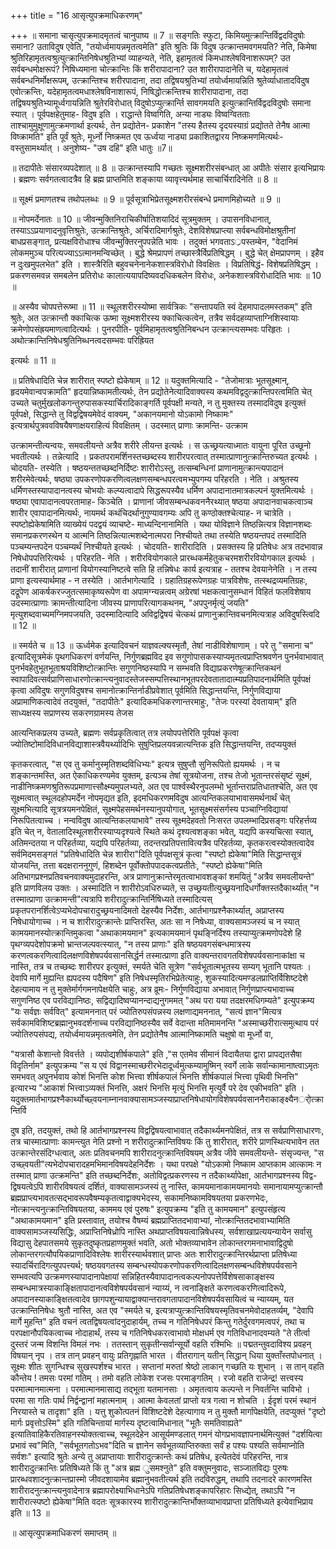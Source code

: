 +++
title = "16 आसृत्युपक्रमाधिकरणम्"

+++
॥ समाना चासृत्युपक्रमादमृतत्वं चानुपाष्य ॥ 7 ॥ सङ्गतिः स्फुटा, किमियमुत्क्रान्तिर्विद्वदविदुषोः समाना? उताविदुष एवेति, "तयोर्ध्वमायन्नमृतत्वमेति" इति श्रुतिः किं विदुष उत्क्रान्तमवगमयति? नेति, किमेषा श्रुतिरिहामृतत्वश्रुत्युत्क्रान्तिनिषेधश्रुतिभ्यां व्याहन्यते, नेति, इहामृतत्वं किमधाश्लेषविनाशरूपम्? उत सर्वबन्धमोक्षरूपं? निषिध्यमाना चोत्क्रान्तिः किं शरीरापादाना? उत शारीरापादानेति च, यदेहामृतत्वं सर्वबन्धनिर्मोक्षरूपम्, उत्क्रान्तिश्च शरीरपादाना, तदा तद्विषयश्रुतिभ्यां तयोर्ध्वमायन्निति श्रुतेर्व्याधातादविदुष एवोत्क्रन्तिः, यदेहामृतत्वमधाश्लेषविनाशारूपं, निषिद्धोत्क्रन्तिश्च शारीरापादाना, तदा तद्विषयश्रुतिभ्यामूर्ध्वगायन्निति श्रुतेरविरोधात् विदुषोऽप्युत्क्रार्न्ति सावगमयति इत्युत्क्रान्तिर्विद्वदविदुषोः समाना स्यात् । पूर्वपक्षहेतुमाह- विदुष इति । राद्धान्ते विष्वगिति, अन्या नाड्यः विष्वग्वितताः ताश्चामुमुक्षूणामुत्क्रमणार्था इत्यर्थः, तेन प्रद्योतेन- प्रकाशेन "तस्य हैतस्य दृदयस्याग्रं प्रद्योतते तेनैष आत्मा विष्क्रामति" इति पूर्वं श्रुतेः, मूर्ध्नो निष्क्रमत एव ऊर्ध्वया नाड्या प्रकाशितद्वारय निष्क्रमणमित्यर्थः- वस्तुसामर्थ्यात् । अनुशेष्य- "उष दहि" इति धातुः ॥7॥

॥ तदापीतेः संसारव्यपदेशात् ॥ 8 ॥ उत्क्रान्तस्यापि गच्छतः सूक्ष्मशरीरसंबन्धात् आ अपीतेः संसार इत्यभिप्रायः । ब्रह्मणः सर्वगतत्वादत्रैव हि ब्रह्म प्राप्तमिति शङ्काया व्यावृत्त्यर्थमाह साचार्चिरादिनेति ॥ 8 ॥

॥ सूक्ष्मं प्रमाणतश्च तथोपलब्धः ॥ 9 ॥ पूर्वसूत्राभिप्रेतसूक्ष्मशरीरसंबन्धे प्रमाणमिहोच्यते ॥ 9 ॥

॥ नोपमर्देनातः ॥ 10 ॥ जीवन्मुक्तिनिराचिकीर्षातिशयादिदं सूत्रमुक्तम् । उपासनविधानात्, तस्याऽऽप्रयाणादनुवृत्तिश्रुतेः, उत्क्रान्तिश्रुतेः, अर्चिरादिमार्गश्रुतेः, देशविशेषप्राप्त्या सर्वबन्धविमोक्षश्रुतीनां बाधप्रसङ्गात्, प्रत्यक्षविरोधाश्च जीवन्मुक्तिरनुपपन्नेति भावः । तदुक्तं भगवताऽ्रपस्तम्बेन, "वेदानिमं लोकममुञ्च परित्यज्याऽऽत्मानमन्विच्छेत् । बुद्धे श्रेमप्रापणं तच्छास्त्रैर्विप्रतिषिद्धम् । बुद्धे चेत् क्षेमप्रापणम् । इहैव न दुःखमुपलभेत" इति । शास्त्रैरिति बहुवचनेनानेकशास्त्रविरोधो विवक्षितः । विप्रतिषिद्धं- विशेषप्रतिषिद्धम् । प्रकरणसमवन्न समबलेन प्रतिरोधः कालात्ययापदिष्यवदधिकबलेन विरोधः, अनेकशास्त्रविरोधादिति भावः ॥ 10 ॥

॥ अस्यैव चोपपत्तेरूष्मा ॥ 11 ॥ स्थूलशरीरस्योष्मा सार्वत्रिकः "सन्तापयति स्वं देहमापादलमस्तकम्" इति श्रुतेः, अत उत्क्रान्तौ क्काचित्क ऊष्मा सूक्ष्मशरीरस्य क्काचित्कत्वेन, तत्रैव सर्वदहव्याप्ताग्निशिस्वायाः क्रमेणोपसंह्रयमाणत्वादित्यर्थः । पुनरपीति- पूर्वमिहामृतत्वश्रुतिनिबन्धन उत्क्रान्त्यसम्भवः परिहृतः । अथोत्क्रान्तिनिषेधश्रुतिनिब्धनत्वदसम्भवः परिह्रियत

इत्यर्थः ॥ 11 ॥

॥ प्रतिषेधादिति चेन्न शारीरात् स्पष्टो ह्येकेषाम् ॥ 12 ॥ यदुक्तमित्यादि - "तेजोमात्राः भूतसूक्ष्मान्, हृदयमेवान्वपक्रामति" हृदयान्निष्कामतीत्यर्थः, तेन प्रद्योतेनेत्यादिवाक्यस्य कथमविद्वदुत्क्रान्तिपरत्वमिति चेत् उच्यते चतुर्मुखलोकगन्तुरुपासकस्यार्चिरादिकाङ्गर्ति पूर्वपक्षी मन्यते, न तु मुक्तस्य तस्मादविदुष इत्युक्तं पूर्वपक्षे, सिद्धान्ते तु विद्वद्विषयमेवेदं वाक्यम्, "अकानयमानो योऽकामो निष्कामः" इत्यत्रार्थपुत्रववविषयैषणाक्षयराहित्यं विवक्षितम् । उदस्मात् प्राणाः क्रामन्ति- उत्क्राम

उत्क्रामन्तीत्यन्वयः, समवलीयन्ते अत्रैव शरीरे लीयन्त इत्यर्थः । स ऊच्छ्रयत्याध्मातः वायुना पूरित उच्छूनो भवतीत्यर्थः । तन्नेत्यादि । प्रकतपरामर्शिनस्तच्छब्दस्य शारीरपरत्वात् तस्मात्प्राणानुत्क्रान्तिरुच्यत इत्यर्थः । चोदयति- तस्येति । षष्ठयन्ततच्छब्दनिर्दिष्टः शारीरोऽस्तु, तत्सम्बन्धिनां प्राणानामुत्क्रान्त्यपादानं शरीरमेवेत्यर्थः, षष्ठ्या उपकरणोपकरणित्वलक्षणसम्बन्धपरत्वमभ्युपगम्य परिहरति । नेति । अश्रुतस्य धर्मिणस्तस्यापादानत्वस्य चोभयोः कल्प्यत्वादापे सिद्धरूपस्यैव धर्मिण अपादानातमात्रकल्पनं युक्तमित्यर्थः । षष्ठ्या एवापादानत्वपरतामाह- किञ्चेति । प्राणानां जीवसम्बन्धकवननैरथ्यात् षष्ठया अपादानवाचकत्वाञ्च शारीर एवापादानमित्यर्थः, नायमर्थ कथंचिदर्थानुगुण्यावगम्यः अपि तु कण्ठोक्तश्चेत्याह- न चात्रेति । स्पष्टोह्येकेषामिति व्याख्येयं पदद्वयं व्याचष्टे- माध्यन्दिनानामिति । यथा योविज्ञाने तिष्ठन्नित्यत्र विज्ञानशब्दः समानप्रकरणस्थेन य आत्मनि तिष्ठन्नित्यात्मशब्देनात्मपरा निश्चीयते तथा तस्येति षष्ठयन्तपदं तस्मादिति पञ्चम्यन्तपदेन पञ्चम्यर्थं निश्चीयते इत्यर्थः । चोदयति- शारीरादिति । प्रसक्तस्य हि प्रतिषेधः अत्र तदभावान्न निषेधोपपत्तिरित्यर्थः । परिहरति- नेति । शरीरवियोगकाले प्रारब्धकर्महेतुकचरमशरीरवियोगकाल इत्यर्थः । तदानीं शारीरात् प्राणानां वियोगस्यानिष्टत्वे सति हि तन्निषेधः कार्य इत्यत्राह - ततश्च देवयानेनेति । न तस्य प्राणा इत्यस्यार्थमाह - न तस्येति । आर्तभागेत्यादि । ग्रहातिग्रहरूपेणग्रहः पात्रविशेषः, तत्स्थद्रव्यमतिग्रहः, दद्रूपेण आकर्षकरज्जुतत्समाकृष्यरूपेण वा अपामग्न्यन्नत्वम् अग्रेरषां भक्षकत्वानुसम्धानं विहितं फलविशेषाय उदस्मात्प्राणाः क्रामन्तीत्यादिना जीवस्य प्राणापरित्यागकथनम्, "अपपुनर्मृत्युं जयति" मृत्युशब्दवाच्यमग्निमपजयति, उदस्मादित्यादि अविद्वद्विषयं चेत्कथं प्राणानुक्रान्तिवचनमित्यत्राह अविदुषस्त्विदि ॥ 12 ॥

॥ स्मर्यते च ॥ 13 ॥ ऊर्ध्वमेक इत्यादिवचनं याज्ञवल्क्यस्मृतौ, तेषां नाडीविशेषाणाम् । परे तु "समाना च" इत्यादिसूत्रमेकं पृथगधिकरणं वर्णयन्ति, निर्गुणब्रह्मविद इव सगुणोपासकस्याप्यमृतत्वप्राप्तिश्रवणेन पुनर्भवाभावात् पुनर्भवहेतुभूतभूताश्रयविशिष्टोत्क्रान्तिः सगुणनिष्ठस्यापि न सम्भवति विद्याप्रकरणेषूत्क्रान्तिकथनं स्वापादिवत्सर्वप्राणिसाधारणोत्क्रान्त्यनुवादस्तेजस्सम्पत्तिस्थानभूतपरदेवतातादात्म्यप्रतिपादनार्थमिति पूर्वपक्षं कृत्वा अविदुषः सगुणविदुषश्च समानोत्क्रान्तिर्नाडीप्रवेशात् पूर्वमिति सिद्धान्तयन्ति, निर्गुणविद्याया अप्रामाणिकत्वादेवं तदयुक्तं, "तदापीतेः" इत्यादिकमधिकरणान्तरमाहुः, "तेजः परस्यां देवतायाम्" इति साध्यक्षस्य सप्राणस्य सकरणग्रामस्य तेजस

आत्यन्तिकप्रलय उच्यते, ब्रह्मणः सर्वप्रकृतित्वात् तत्र लयोपपत्तेरिति पूर्वपक्षं कृत्वा ज्योतिष्टोमादिविधानविद्याशास्त्रवैयर्थ्यादिभिः सुषुप्तिप्रलयवन्नात्यन्तिक इति सिद्धान्तयन्ति, तदप्ययुक्तं

कृतकरत्वात्, "स एव तु कर्मानुस्मृतिशब्दविधिभ्यः" इत्यत्र सुषुप्तौ सुनिरूपितो ह्ययमर्थः । न च शङ्कान्तमस्ति, अत ऐकाधिकरण्यमेव युक्तम्, इत्यञ्च तेषां सूत्रयोजना, तश्च तेजो भूतान्तरसंसृष्टं सूक्ष्मं, नाडीनिष्क्रमणश्रुतिरूपप्रमाणात्त्सौक्ष्म्यमुपलभ्यते, अत एव पार्श्वस्थैरनुपलम्भो भूर्तान्तराप्रतिधातश्चेति, अत एव सूक्ष्मत्वात् स्थूलदहोपमर्देन नोपमृद्यत इति, इदमधिकरणमविदुष आत्यन्तिकलयाभावासमर्थनार्थं चेत् सूक्ष्मभित्यादि सूत्रत्रयमनपेक्षितं, सूक्ष्मपेहसमर्थनस्यानुपयोगात्, भूतसूक्ष्मसंसर्गस्य पञ्चाग्निविद्यायां निरूपितत्वाच्च । नन्वविदुष आत्यन्तिकलयाभावे" तस्य सूक्ष्मदेहवतो निःसरत उपलम्भादिप्रसङ्गः परिहर्त्तव्य इति चेत् न, वेतालादिस्थूलशरीरस्याप्यदृश्यत्वे स्थिते कथं दृश्यत्वशङ्का भवेत्, यद्यपि कस्यचित्सा स्यात्, अतिमन्दतया न परिहर्तव्या, यद्यपि परिहर्तव्या, तदन्तरप्रतिपत्तावित्यत्रैव परिहर्तव्या, कृतकरत्वस्योक्तत्वादेव सर्वमिदमसङ्गतं "प्रतिषेधादिति चेन्न शारीरा"दिति पूर्वपक्षसूत्रं कृत्वा "स्पष्टो ह्येकेषा"मिति सिद्धान्तसूत्रं योजयन्ति, तत्ता बदक्षराननुगुणं, हिशब्देन पूर्वोक्तोपपादकत्वप्रतीतेः, "स्पष्टो ह्येकेषा"मिति अतिभागप्रश्नप्रतिवचनवाक्यमुदाहरन्ति, अत्र प्राणानुक्रान्तेरमृतत्वाभावशङ्कां शमयितुं "अत्रैव समवलीयन्ते" इति प्राणविलय उक्तः । अस्मादिति न शारीरोऽवधिरुच्यते, स उच्छ्रयतीत्युच्छ्रयनादिधर्गोक्तस्तदैकार्थ्यात् "न तस्मात्प्राणा उत्क्रामन्ती"त्यत्रापि शरीरादुत्क्रान्तिर्निषिध्यते तस्मादित्यस् प्रकृतपरानर्शित्वेऽप्यभेदोपचारादुच्छ्रयनादिमतो देहस्यैव निर्देशः, आर्तभागप्रश्नैकार्थ्यात्, अप्राप्तस्य निषेधायोगाच्च । न च शारीरादुत्क्रान्तेः प्राप्तिरस्ति, अतः सा न निषेध्या, वाक्यसामञ्जस्यं च न स्यात् कामयमानस्योत्क्रान्तिमुकत्वा "अथाकामयमान" इत्यकामयमानं पृथङ्निर्दिश्य तस्याप्युत्क्रमणोपदेशे हि पृथग्व्यपदेशोपक्रमो भ्रान्तजल्पवत्स्यात्, "न तस्य प्राणाः" इति षष्ठयवगसंबन्धमात्रस्य करणत्वकरणित्वादिलक्षणविशेषपर्यवसानसिर्द्धर्न तस्मात्प्राणा इति वाक्यन्तरावगतविशेषपर्यवसानाकांक्षा च नास्ति, तत्र च तच्छब्दः शारीरपर इत्युक्तं, स्मर्यते चेति सूत्रेण "सर्वभूतात्मभूतस्य सम्यग् भूतानि पश्यतः । देवापि मार्गे मुह्यन्ति ह्यपदस्य पदैषिण" इति निषेधस्मृतिरभिप्रेतेत्याहुः, शुकस्यादित्यमण्डलप्राप्तिर्विशिष्टदेशे देहत्यामाय न तु मुक्तेर्मार्गगमनापेक्षयेति चाहुः, अत्र व्रूमः- निर्गुणविद्याया अभावात् निर्गुणप्राप्त्यभावाच्च सगुणनिष्ठ एव परविद्यानिष्ठः, सद्विद्यादिष्वप्यानन्दाद्यनुगममत् "अथ परा यया तदक्षरमधिगम्यते" इत्युपक्रम्य "यः सर्वज्ञः सर्ववित्" इत्यामननात् परं ज्योतिरुपसंपन्नस्य लक्षणाद्यमननात्, "सत्यं ज्ञान"मित्यत्र सर्वकामविशिष्टब्रह्मानुभवदर्शनाच्च परविद्यानिष्ठस्यैव सर्वे वेदान्ता मतिमामनन्ति "अस्माच्छरीरात्समुत्थाय परं ज्योतिरुपसंपद्य, तयोर्ध्वमायन्नमृतत्वमेति, तेन प्रद्योतेनैष आत्मानिष्कामति चक्षुषो वा मूर्ध्नो वा,

"यत्रासौ केशान्तो विवर्त्तते । व्यपोद्यशीर्षकपाले" इति ,"स एतमेव सीमानं विदायैतया द्वारा प्रापद्यतसैषा विदृतिर्नाम" इत्युपक्रम्य "स य एवं विद्वानस्माच्छरीरभेदादूर्ध्वमुत्कम्यामुष्मिन् स्वर्गे लाके सर्वान्कामानाष्त्वाऽमृतः समभवत् अपुनर्भवाय कोशं भिनत्ति कोश भित्त्वा शीर्षकपालं भिनत्ति शीर्षकपालं भित्त्वा पृथिवी भिनत्ति" इत्यारभ्य "आकाशं भित्त्वाऽव्यक्तं भिनत्ति, अक्षरं भिनत्ति मृत्युं भिनत्ति मृत्युर्वै परे देव एकीभवति" इति । यदुक्तमार्तभागप्रश्नैकार्थ्योच्छ्वयनाम्नानवाक्यासामञ्जस्याप्राप्तनिषेधायोगविशेषपर्यवसाननैराकाङ्क्ष्यैनर्ोत्क्रान्तिर्वि

दुष इति, तदयुक्तं, तथो हि आर्तभागप्रश्नस्य विद्वद्विषयत्वाभावात् तदैकार्थ्यमनपेक्षितं, तत्र स सर्वप्राणिसाधारणः, तत्र चास्मात्प्राणाः कामन्त्युत नेति प्रश्नो न शरीरादुत्क्रान्तिविषयः किं तु शारीरात्, शरीरे प्राणस्थित्यभावेन तत उत्क्रान्तेरसंदिग्धत्वात्, अतः प्रतिवचनमपि शारीरादनुत्क्रान्तिविषयम् अत्रैव जीवे समवलीयन्ते- संसृज्यन्त, "स उच्छ्वयती"त्यभेदोपचारादहमभिमानविषयदेहनिर्देशः । यथा परपक्षे "योऽकामो निष्काम आप्तकाम आत्कामः न तस्मात् प्राणा उत्क्रमन्ति" इति तच्छब्दनिर्देशः, अतोविद्वत्प्रकरणस्य न तदैकार्थ्यापेक्षा, आर्तभागप्रश्नस्य विद्व-द्विषयत्वेऽपि शारीरविषयत्वं दर्शितं, वाक्यासामञ्जस्यं तु नास्ति, कामयमानाकामयमानयोः समानायामप्युत्क्रान्तौ ब्रह्मप्राप्त्यभावतत्सद्भावरूपवैषम्यकृतत्वाद्वाक्यभेदस्य, सकामनिष्कामविषयतया प्रकरणभेदः, नोत्क्रान्त्यनुत्क्रान्तिविषयतया, काममय एवं पुरुषः" इत्युपक्रम्य "इति तु कामयमान" इत्युपसंहृत्य "अथाकामयमान" इति प्रस्तावात्, तयोश्च वैषम्यं ब्रह्मप्राप्तितदभावाभ्यां, नोत्क्रान्तितदभावाभ्यामिति वाक्यसामञ्जस्यसिद्धिः, अप्राप्तिनिषेध्रोपि नास्ति अथप्राप्तविषयत्वान्निषेधस्य, सर्वशाखाप्रत्ययन्यायेन सर्वासु विद्यासु देहपातसमये सुकृतदुष्कृतप्रहाणमुक्तं भवति, अतो भोक्तव्याभावेन लोकान्तरगमनाभावाद्विदुषो लोकान्तरगत्यौपयिकप्राणादिविश्लेषः शारीरस्यार्थवशात् प्राप्तः अतः शारीरादुत्क्रान्तिरर्थप्राप्ता प्रतिषेध्या स्यादर्चिरादिगत्युपपत्त्यर्थ; षष्ठयवगतस्य सम्बन्धस्योपकरणोपकरणित्वादिलक्षणसम्बन्धविशेषपर्यवसाने सम्भवत्यपि उत्क्रमणस्यापादानापेक्षायां सन्निहितस्यैवापादानत्वकल्पनोपपत्तेर्विशेषसाकाङ्क्षस्य सम्बन्धमात्रस्याकाङ्क्षितापादानत्वविशेषपर्यवसानं न्याय्यं, न त्वनाङ्क्षिते करणत्वकरणित्वादिरूपे, अपादानस्याकाङ्क्षितत्वादेव छागपशुन्यायाद्वाक्यान्तरावगतापादानविशेषपर्यवसायित्वं च न्याय्यम्, यत उत्क्रान्तिनिषेधः श्रुतौ नास्ति, अत एव "स्मर्यते च, इत्यत्राप्युत्क्रान्तिविषयस्मृतिवचनमेवोदाहतर्व्यम्, "देवापि मार्गे मुहन्ति" इति वचनं त्वतद्विषयत्वांदनुदाहार्यम्, तच्च न गतिनिषेधपरं किन्तु गतेर्दुरवगमत्वपरं, तथा च परपक्षानौपयिकत्वाच्च नोदाहार्थं, तस्य च गतिनिषेधकरत्वाभावो मोक्षधर्म एव गतिविधानादवम्यते "ते तीर्त्वा दुस्तरं जन्म विशन्ति विमलं नभः । ततस्तान् सुकृतीन्सर्वान्सूर्यो वहति रश्मिभिः ॥ पद्मतन्तुवदाविश्य प्रवहन् विषयान् नृप । तत्र तान् प्रवहन् वायुः प्रतिगृह्नाति भारत । वीतरागान् यतीन् सिद्धान् धिया युक्ताँस्तपोधनात् । सूक्ष्मः शीतः सुगन्धिश्च सुखस्पर्शश्च भारत । सप्तानां मरुतां श्रेष्ठो लाकान् गच्छति यः शुभान् । स तान् वहति कौन्तेय ! तमसः परमां गतिम् । तमो वहति लोकेश रजसः परमाङ्गतिम् । रजो वहति राजेन्द्र! सत्त्वस्य परमात्मानमात्मना । परमात्मानमासाद्य तद्भूता यतमानसाः । अमृतत्वाय कल्पन्ते न निवर्तन्ति चाविभो । परमा सा गतिः पार्थ निर्द्वन्द्वानां महात्मनाम् । आत्मा केवलतां प्राप्तो यत्र गत्वा न शोचति । ईदृशं परमं स्थानं निरयास्ते च तादृशा" इति । यत्तु शुकोत्पतनं विशिष्टदेशे देहत्यागाय न तु मुक्तौ मार्गापेक्षयेति, तदप्युक्तं "दृष्टो मार्गः प्रवृत्तोऽस्मि" इति गतिचिन्तायां मार्गस्य दृष्टत्वामिधानात् "भूतैः समतिवाह्यते" इत्यातिवाहिकैरतिवाहनस्योक्तत्वाच्च, स्थूलदेहेन आसूर्यमण्डलात् गमनं योगप्रभावज्ञापनार्थमित्युक्तं "दर्शयित्वा प्रभावं स्व"मिति, "सर्वभूतगतोऽभव"दिति च ज्ञानेन सर्वभूतव्याप्तिरुक्ता सर्वं ह पश्यः पश्यति सर्वमाप्नोति सर्वशः" इत्यादि श्रुतेः अन्ये तु अप्राप्तायाः शारीरादुत्क्रान्तेः कथं प्रतिषेध, इत्येतदेवं परिहरन्ति, नात्र शारीरादुत्क्रान्तिः प्रतिषिध्यते किं तु "अत्र ब्रह्म ुसमश्नुते" इति वक्तुमनुवादः, सञ्जातविद्यः पुरुषः प्रारब्धवशादनुत्क्रान्तप्रास्मो जीवदशायामेव ब्रह्मानुभवतीत्यर्थ इति तदविरुद्धम्, तथापि तदनादरे कारणमस्ति शारीरादनुत्क्रान्त्यनुवादेनात्र ब्रह्मापरोक्ष्याभिधानेऽपि गतिप्रतिषेधशङ्कापरिहारः सिध्द्येत्, तथाऽपि "न शारीरात्स्पष्टो ह्येकेषा"मिति वदतः सूत्रकारस्य शारीरादुत्क्रान्तिर्भोक्तव्याभावप्राप्ता प्रतिषिध्यते इत्येवाभिप्राय इति ॥ 13 ॥

॥ आसृत्युपक्रमाधिकरणं समाप्तम् ॥

